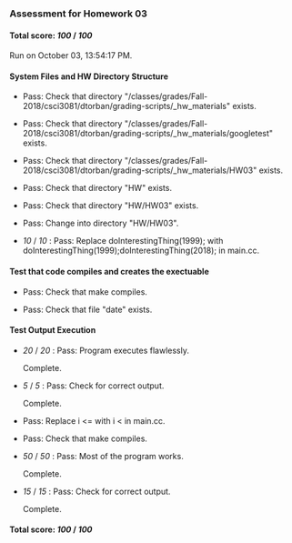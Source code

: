 ### Assessment for Homework 03

#### Total score: _100_ / _100_

Run on October 03, 13:54:17 PM.


#### System Files and HW Directory Structure

+ Pass: Check that directory "/classes/grades/Fall-2018/csci3081/dtorban/grading-scripts/_hw_materials" exists.

+ Pass: Check that directory "/classes/grades/Fall-2018/csci3081/dtorban/grading-scripts/_hw_materials/googletest" exists.

+ Pass: Check that directory "/classes/grades/Fall-2018/csci3081/dtorban/grading-scripts/_hw_materials/HW03" exists.

+ Pass: Check that directory "HW" exists.

+ Pass: Check that directory "HW/HW03" exists.

+ Pass: Change into directory "HW/HW03".

+  _10_ / _10_ : Pass: Replace doInterestingThing(1999); with doInterestingThing(1999);doInterestingThing(2018); in main.cc.




#### Test that code compiles and creates the exectuable

+ Pass: Check that make compiles.



+ Pass: Check that file "date" exists.


#### Test Output Execution

+  _20_ / _20_ : Pass: Program executes flawlessly.

    Complete.



+  _5_ / _5_ : Pass: Check for correct output.

    Complete.



+ Pass: Replace i <= with i < in main.cc.



+ Pass: Check that make compiles.



+  _50_ / _50_ : Pass: Most of the program works.

    Complete.



+  _15_ / _15_ : Pass: Check for correct output.

    Complete.



#### Total score: _100_ / _100_

